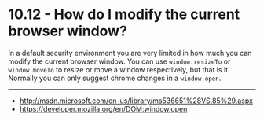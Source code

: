 10.12 - How do I modify the current browser window?
===================================================

In a default security environment you are very limited in how much
you can modify the current browser window.  You can use
`window.resizeTo` or `window.moveTo` to resize or move a
window respectively, but that is it.  Normally you can only
suggest chrome changes in a `window.open`.

----

* <http://msdn.microsoft.com/en-us/library/ms536651%28VS.85%29.aspx>
* <https://developer.mozilla.org/en/DOM:window.open>
